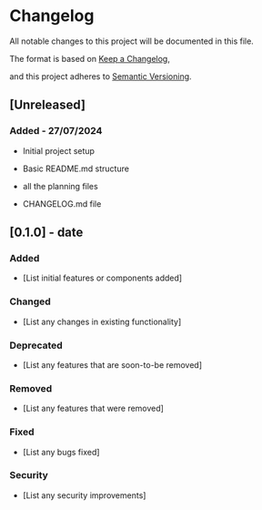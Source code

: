 # Changelog

All notable changes to this project will be documented in this file.

The format is based on [Keep a Changelog](https://keepachangelog.com/en/1.0.0/),

and this project adheres to [Semantic Versioning](https://semver.org/spec/v2.0.0.html).

## [Unreleased]

### Added - 27/07/2024

- Initial project setup

- Basic README.md structure
- all the planning files

- CHANGELOG.md file


## [0.1.0] - date

### Added

- [List initial features or components added]

### Changed

- [List any changes in existing functionality]

### Deprecated

- [List any features that are soon-to-be removed]

### Removed

- [List any features that were removed]

### Fixed

- [List any bugs fixed]

### Security

- [List any security improvements]
